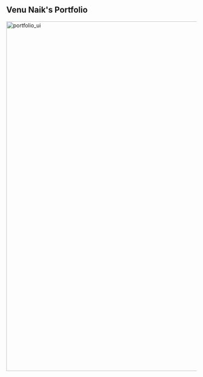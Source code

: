 ## Venu Naik's Portfolio
<img width="923" alt="portfolio_ui" src="https://github.com/venunaik509/myportfolio/assets/116625752/cdfa7f6c-396d-4471-8cf9-010874d92c20">
